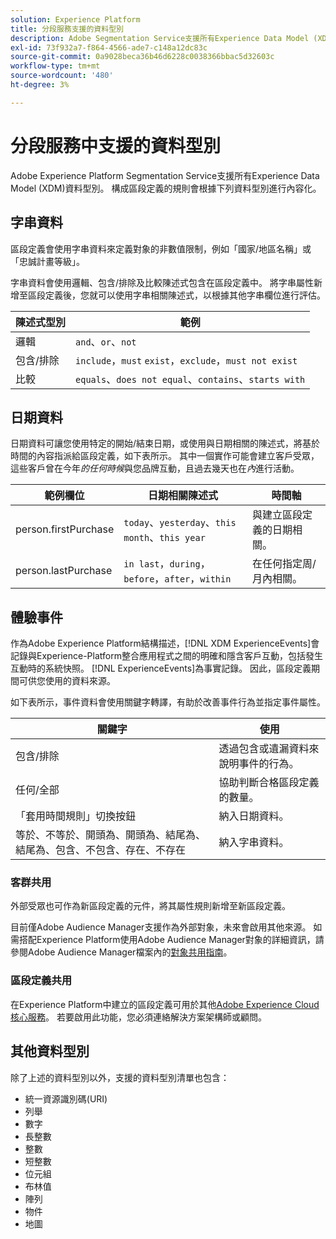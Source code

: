 ```yaml
---
solution: Experience Platform
title: 分段服務支援的資料型別
description: Adobe Segmentation Service支援所有Experience Data Model (XDM)資料型別。 構成區段定義的規則會根據下列資料型別進行內容化。
exl-id: 73f932a7-f864-4566-ade7-c148a12dc83c
source-git-commit: 0a9028beca36b46d6228c0038366bbac5d32603c
workflow-type: tm+mt
source-wordcount: '480'
ht-degree: 3%

---
```


# 分段服務中支援的資料型別

Adobe Experience Platform Segmentation Service支援所有Experience Data Model (XDM)資料型別。 構成區段定義的規則會根據下列資料型別進行內容化。

## 字串資料

區段定義會使用字串資料來定義對象的非數值限制，例如「國家/地區名稱」或「忠誠計畫等級」。

字串資料會使用邏輯、包含/排除及比較陳述式包含在區段定義中。 將字串屬性新增至區段定義後，您就可以使用字串相關陳述式，以根據其他字串欄位進行評估。

| 陳述式型別 | 範例 |
| -------------- | -------- |
| 邏輯 | `and`、`or`、`not` |
| 包含/排除 | `include`，`must` `exist`，`exclude`，`must not exist` |
| 比較 | `equals`、`does not equal`、`contains`、`starts with` |

## 日期資料

日期資料可讓您使用特定的開始/結束日期，或使用與日期相關的陳述式，將基於時間的內容指派給區段定義，如下表所示。 其中一個實作可能會建立客戶受眾，這些客戶曾在今年&#x200B;*的任何時候*&#x200B;與您品牌互動，且過去幾天也在&#x200B;*內*&#x200B;進行活動。

| 範例欄位 | 日期相關陳述式 | 時間軸 |
| ------------- | ------------------------ | --------- |
| person.firstPurchase | `today`、`yesterday`、`this month`、`this year` | 與建立區段定義的日期相關。 |
| person.lastPurchase | `in last`，`during`，`before`，`after`，`within` | 在任何指定周/月內相關。 |

## 體驗事件

作為Adobe Experience Platform結構描述，[!DNL XDM ExperienceEvents]會記錄與Experience-Platform整合應用程式之間的明確和隱含客戶互動，包括發生互動時的系統快照。 [!DNL ExperienceEvents]為事實記錄。 因此，區段定義期間可供您使用的資料來源。

如下表所示，事件資料會使用關鍵字轉譯，有助於改善事件行為並指定事件屬性。

| 關鍵字 | 使用 |
| ------- | --- |
| 包含/排除 | 透過包含或遺漏資料來說明事件的行為。 |
| 任何/全部 | 協助判斷合格區段定義的數量。 |
| 「套用時間規則」切換按鈕 | 納入日期資料。 |
| 等於、不等於、開頭為、開頭為、結尾為、結尾為、包含、不包含、存在、不存在 | 納入字串資料。 |

### 客群共用

外部受眾也可作為新區段定義的元件，將其屬性規則新增至新區段定義。

目前僅Adobe Audience Manager支援作為外部對象，未來會啟用其他來源。 如需搭配Experience Platform使用Adobe Audience Manager對象的詳細資訊，請參閱Adobe Audience Manager檔案內的[對象共用指南](https://experienceleague.adobe.com/docs/audience-manager/user-guide/implementation-integration-guides/integration-experience-platform/aam-aep-audience-sharing.html)。

### 區段定義共用

在Experience Platform中建立的區段定義可用於其他[Adobe Experience Cloud核心服務](https://experienceleague.adobe.com/docs/core-services/interface/experience-cloud.html?lang=zh-Hant)。 若要啟用此功能，您必須連絡解決方案架構師或顧問。

## 其他資料型別

除了上述的資料型別以外，支援的資料型別清單也包含：

- 統一資源識別碼(URI)
- 列舉
- 數字
- 長整數
- 整數
- 短整數
- 位元組
- 布林值
- 陣列
- 物件
- 地圖
